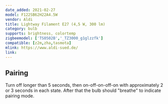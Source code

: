 ```yaml
---
date_added: 2021-02-27
model: F122SB62H22A4.5W
vendor: Aldi
title: Lightway Filament E27 (4,5 W, 300 lm)
category: bulb
supports: brightness, colortemp
zigbeemodel: ['TS0502B','_TZ3000_g1glzzfk']
compatible: [z2m,zha,tasmota]
mlink: https://www.aldi-sued.de/
link: 
---
```


## Pairing
Turn off longer than 5 seconds, then on-off-on-off-on with approximately 2 or 3 seconds in each state. After that the bulb should "breathe" to indicate pairing mode.
